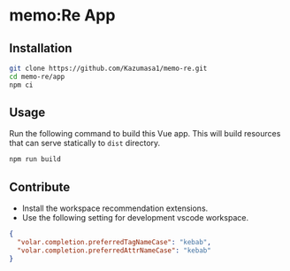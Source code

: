 # memo:Re App

## Installation

```sh
git clone https://github.com/Kazumasa1/memo-re.git
cd memo-re/app
npm ci
```

## Usage

Run the following command to build this Vue app.
This will build resources that can serve statically to `dist` directory.

```sh
npm run build
```

## Contribute

- Install the workspace recommendation extensions.
- Use the following setting for development vscode workspace.

```json
{
  "volar.completion.preferredTagNameCase": "kebab",
  "volar.completion.preferredAttrNameCase": "kebab"
}
```
